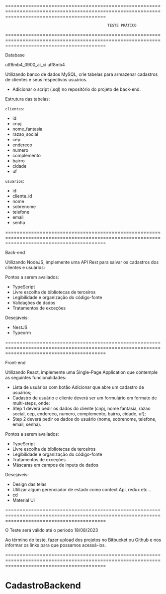 ===============================================================================================================================================

                                                  TESTE PRÁTICO

===============================================================================================================================================

Database

utf8mb4_0900_ai_ci
utf8mb4

Utilizando banco de dados MySQL, crie tabelas para armazenar cadastros de clientes e seus respectivos usuários.
- Adicionar o script (.sql) no repositório do projeto de back-end.

Estrutura das tabelas:

`clientes`:
- id
- cnpj
- nome_fantasia
- razao_social
- cep
- endereco
- numero
- complemento
- bairro
- cidade
- uf

`usuarios`:
- id
- cliente_id
- nome
- sobrenome
- telefone
- email
- senha

===============================================================================================================================================

Back-end

Utilizando NodeJS, implemente uma API Rest para salvar os cadastros dos clientes e usuários:

Pontos a serem avaliados:
- TypeScript
- Livre escolha de bibliotecas de terceiros
- Legibilidade e organização do código-fonte
- Validações de dados
- Tratamentos de exceções

Desejáveis:
  - NestJS
  - Typeorm

===============================================================================================================================================

Front-end

Utilizando React, implemente uma Single-Page Application que contemple as seguintes funcionalidades:

- Lista de usuários com botão Adicionar que abre um cadastro de usuários;
- Cadastro de usuário e cliente deverá ser um formulário em formato de multi-steps, onde:
- Step 1 deverá pedir os dados do cliente (cnpj, nome fantasia, razao social, cep, endereco, numero, complemento, bairro, cidade, uf);
- Step 2 deverá pedir os dados do usuário (nome, sobrenome, telefone, email, senha).

Pontos a serem avaliados:
- TypeScript
- Livre escolha de bibliotecas de terceiros
- Legibilidade e organização do código-fonte
- Tratamentos de exceções
- Máscaras em campos de inputs de dados

Desejáveis:
  - Design das telas
  - Utilizar algum gerenciador de estado como context Api, redux etc...
  - cd 
  - Material UI

===============================================================================================================================================

O Teste será válido até o período 18/08/2023

Ao término do teste, fazer upload dos projetos no Bitbucket ou Github e nos informar os links para que possamos acessá-los.

===============================================================================================================================================
# CadastroBackend

